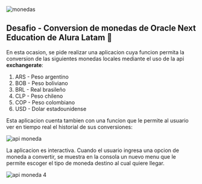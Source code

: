 ![monedas](https://github.com/matexxe/Literatura-consola-app/assets/158209261/1c2a746f-4c2d-439b-a0b2-cc5f52c73bb8)


## Desafio - Conversion de monedas de Oracle Next Education de Alura Latam 💸

En esta ocasion, se pide realizar una aplicacion cuya funcion permita la conversion de las siguientes monedas locales mediante el uso de la api **exchangerate**:

1. ARS - Peso argentino
2. BOB - Peso boliviano
3. BRL - Real brasileño
4. CLP - Peso chileno
5. COP - Peso colombiano
6. USD - Dolar estadounidense

Esta aplicacion cuenta tambien con una funcion que le permite al usuario ver en tiempo real el historial de sus conversiones:

![api moneda](https://github.com/matexxe/Literatura-consola-app/assets/158209261/d8eae96a-5b9f-446f-99c3-dafbe8277929)

La aplicacion es interactiva. Cuando el usuario ingresa una opcion de moneda a convertir, se muestra en la consola un nuevo menu que le permite escoger
el tipo de moneda destino al cual quiere llegar. 

![api moneda 4](https://github.com/matexxe/Literatura-consola-app/assets/158209261/7ed85f6c-c7d5-4b5c-98d4-9b8a2c37d938)



